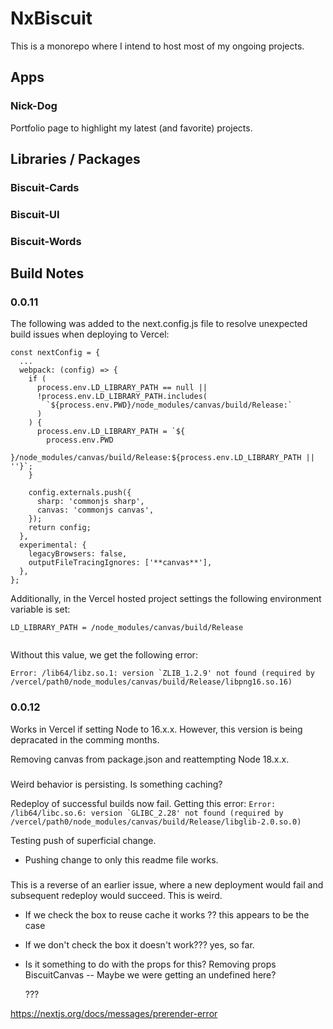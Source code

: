 # NxBiscuit

This is a monorepo where I intend to host most of my ongoing projects.

## Apps

### Nick-Dog

Portfolio page to highlight my latest (and favorite) projects.

## Libraries / Packages

### Biscuit-Cards

### Biscuit-UI

### Biscuit-Words

## Build Notes

### 0.0.11

The following was added to the next.config.js file to resolve unexpected build issues when deploying to Vercel:

```
const nextConfig = {
  ...
  webpack: (config) => {
    if (
      process.env.LD_LIBRARY_PATH == null ||
      !process.env.LD_LIBRARY_PATH.includes(
        `${process.env.PWD}/node_modules/canvas/build/Release:`
      )
    ) {
      process.env.LD_LIBRARY_PATH = `${
        process.env.PWD
      }/node_modules/canvas/build/Release:${process.env.LD_LIBRARY_PATH || ''}`;
    }

    config.externals.push({
      sharp: 'commonjs sharp',
      canvas: 'commonjs canvas',
    });
    return config;
  },
  experimental: {
    legacyBrowsers: false,
    outputFileTracingIgnores: ['**canvas**'],
  },
};
```

Additionally, in the Vercel hosted project settings the following environment variable is set:

```
LD_LIBRARY_PATH = /node_modules/canvas/build/Release


```

Without this value, we get the following error:

```
Error: /lib64/libz.so.1: version `ZLIB_1.2.9' not found (required by /vercel/path0/node_modules/canvas/build/Release/libpng16.so.16)
```

### 0.0.12

Works in Vercel if setting Node to 16.x.x. However, this version is being depracated in the comming months.

Removing canvas from package.json and reattempting Node 18.x.x.

###

Weird behavior is persisting. Is something caching?

Redeploy of successful builds now fail. Getting this error:
`` Error: /lib64/libc.so.6: version `GLIBC_2.28' not found (required by /vercel/path0/node_modules/canvas/build/Release/libglib-2.0.so.0) ``

Testing push of superficial change.

- Pushing change to only this readme file works.

###

This is a reverse of an earlier issue, where a new deployment would fail and subsequent redeploy would succeed.
This is weird.

- If we check the box to reuse cache it works ??
  this appears to be the case

- If we don't check the box it doesn't work???
  yes, so far.

- Is it something to do with the props for this?
  Removing props BiscuitCanvas -- Maybe we were getting an undefined here?

  ???

https://nextjs.org/docs/messages/prerender-error
